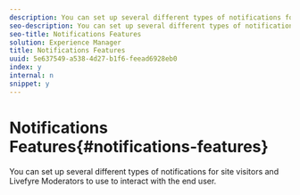 ```yaml
---
description: You can set up several different types of notifications for site visitors and Livefyre Moderators to use to interact with the end user.
seo-description: You can set up several different types of notifications for site visitors and Livefyre Moderators to use to interact with the end user.
seo-title: Notifications Features
solution: Experience Manager
title: Notifications Features
uuid: 5e637549-a538-4d27-b1f6-feead6928eb0
index: y
internal: n
snippet: y
---
```


# Notifications Features{#notifications-features}

You can set up several different types of notifications for site visitors and Livefyre Moderators to use to interact with the end user.

